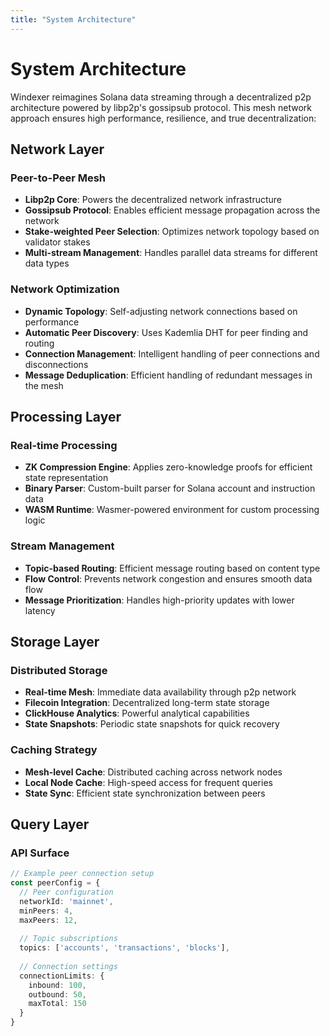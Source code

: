 ```yaml
---
title: "System Architecture"
---
```


# System Architecture

Windexer reimagines Solana data streaming through a decentralized p2p architecture powered by libp2p's gossipsub protocol. This mesh network approach ensures high performance, resilience, and true decentralization:

## Network Layer

### Peer-to-Peer Mesh
- **Libp2p Core**: Powers the decentralized network infrastructure
- **Gossipsub Protocol**: Enables efficient message propagation across the network
- **Stake-weighted Peer Selection**: Optimizes network topology based on validator stakes
- **Multi-stream Management**: Handles parallel data streams for different data types

### Network Optimization
- **Dynamic Topology**: Self-adjusting network connections based on performance
- **Automatic Peer Discovery**: Uses Kademlia DHT for peer finding and routing
- **Connection Management**: Intelligent handling of peer connections and disconnections
- **Message Deduplication**: Efficient handling of redundant messages in the mesh

## Processing Layer

### Real-time Processing
- **ZK Compression Engine**: Applies zero-knowledge proofs for efficient state representation
- **Binary Parser**: Custom-built parser for Solana account and instruction data
- **WASM Runtime**: Wasmer-powered environment for custom processing logic

### Stream Management 
- **Topic-based Routing**: Efficient message routing based on content type
- **Flow Control**: Prevents network congestion and ensures smooth data flow
- **Message Prioritization**: Handles high-priority updates with lower latency

## Storage Layer

### Distributed Storage
- **Real-time Mesh**: Immediate data availability through p2p network
- **Filecoin Integration**: Decentralized long-term state storage
- **ClickHouse Analytics**: Powerful analytical capabilities
- **State Snapshots**: Periodic state snapshots for quick recovery

### Caching Strategy
- **Mesh-level Cache**: Distributed caching across network nodes
- **Local Node Cache**: High-speed access for frequent queries
- **State Sync**: Efficient state synchronization between peers

## Query Layer

### API Surface
```typescript
// Example peer connection setup
const peerConfig = {
  // Peer configuration
  networkId: 'mainnet',
  minPeers: 4,
  maxPeers: 12,
  
  // Topic subscriptions
  topics: ['accounts', 'transactions', 'blocks'],
  
  // Connection settings
  connectionLimits: {
    inbound: 100,
    outbound: 50,
    maxTotal: 150
  }
}
```